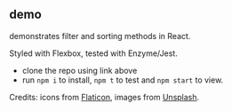 ## demo

demonstrates filter and sorting methods in React.

Styled with Flexbox, tested with Enzyme/Jest.

* clone the repo using link above
* run `npm i` to install, `npm t` to test and `npm start` to view.


Credits: icons from [Flaticon](https://www.flaticon.com/), images from [Unsplash](https://unsplash.com/).